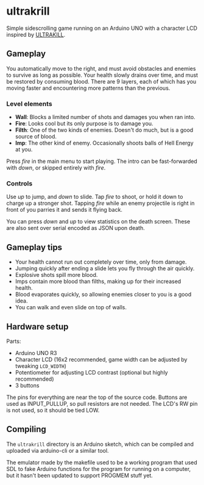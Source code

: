 # ultrakrill
Simple sidescrolling game running on an Arduino UNO with a character LCD inspired by [ULTRAKILL](https://en.wikipedia.org/wiki/Ultrakill).

## Gameplay
You automatically move to the right, and must avoid obstacles and enemies to survive as long as possible. Your health slowly drains over time, and must be restored by consuming blood. There are 9 layers, each of which has you moving faster and encountering more patterns than the previous.

### Level elements
- **Wall**: Blocks a limited number of shots and damages you when ran into.
- **Fire**: Looks cool but its only purpose is to damage you.
- **Filth**: One of the two kinds of enemies. Doesn't do much, but is a good source of blood.
- **Imp**: The other kind of enemy. Occasionally shoots balls of Hell Energy at you.

Press *fire* in the main menu to start playing. The intro can be fast-forwarded with *down*, or skipped entirely with *fire*.

### Controls
Use *up* to jump, and *down* to slide.
Tap *fire* to shoot, or hold it down to charge up a stronger shot.
Tapping *fire* while an enemy projectile is right in front of you parries it and sends it flying back.

You can press *down* and *up* to view statistics on the death screen. These are also sent over serial encoded as JSON upon death.

## Gameplay tips
- Your health cannot run out completely over time, only from damage.
- Jumping quickly after ending a slide lets you fly through the air quickly.
- Explosive shots spill more blood.
- Imps contain more blood than filths, making up for their increased health.
- Blood evaporates quickly, so allowing enemies closer to you is a good idea.
- You can walk and even slide on top of walls.

## Hardware setup
Parts:
- Arduino UNO R3
- Character LCD (16x2 recommended, game width can be adjusted by tweaking `LCD_WIDTH`)
- Potentiometer for adjusting LCD contrast (optional but highly recommended)
- 3 buttons

The pins for everything are near the top of the source code. Buttons are used as INPUT\_PULLUP, so pull resistors are not needed. The LCD's RW pin is not used, so it should be tied LOW.

## Compiling
The `ultrakrill` directory is an Arduino sketch, which can be compiled and uploaded via arduino-cli or a similar tool.

The emulator made by the makefile used to be a working program that used SDL to fake Arduino functions for the program for running on a computer, but it hasn't been updated to support PROGMEM stuff yet.
